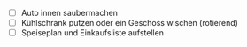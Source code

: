  - [ ] Auto innen saubermachen  
 - [ ] Kühlschrank putzen oder ein Geschoss wischen (rotierend)  
 - [ ] Speiseplan und Einkaufsliste aufstellen
<!--stackedit_data:
eyJoaXN0b3J5IjpbLTEwNzY1NTE2NTldfQ==
-->
